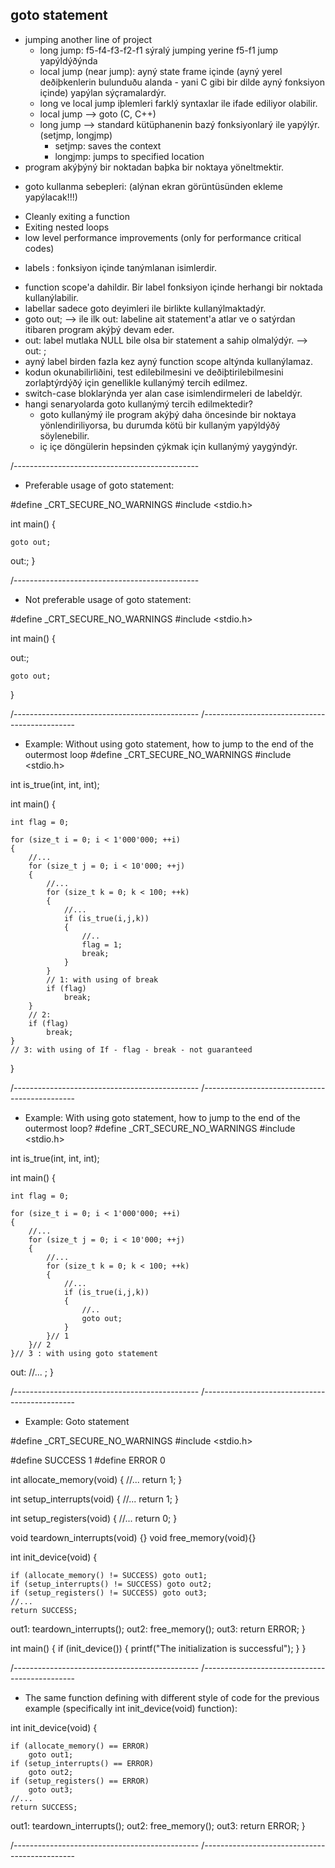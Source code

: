 ## goto statement 
- jumping another line of project
    - long jump: f5-f4-f3-f2-f1 sýralý jumping yerine f5-f1 jump yapýldýðýnda
    - local jump (near jump): ayný state frame içinde (ayný yerel deðiþkenlerin bulunduðu alanda - yani C gibi bir dilde ayný fonksiyon içinde) yapýlan sýçramalardýr.  
    - long ve local jump iþlemleri farklý syntaxlar ile ifade ediliyor olabilir. 
    - local jump --> goto (C, C++)
    - long jump  --> standard kütüphanenin bazý fonksiyonlarý ile yapýlýr. (setjmp, longjmp)
      - setjmp: saves the context
      - longjmp: jumps to specified location
- program akýþýný bir noktadan baþka bir noktaya yöneltmektir. 


* goto kullanma sebepleri: (alýnan ekran görüntüsünden ekleme yapýlacak!!!)
- Cleanly exiting a function 
- Exiting nested loops
- low level performance improvements (only for performance critical codes)


* labels : fonksiyon içinde tanýmlanan isimlerdir. 
- function scope'a dahildir. Bir label fonksiyon içinde herhangi bir noktada kullanýlabilir. 
- labellar sadece goto deyimleri ile birlikte kullanýlmaktadýr. 
- goto out; --> ile ilk out: labeline ait statement'a atlar ve o satýrdan itibaren program akýþý devam eder. 
- out: label mutlaka NULL bile olsa bir statement a sahip olmalýdýr. --> out: ;
- ayný label birden fazla kez ayný function scope altýnda kullanýlamaz.
- kodun okunabilirliðini, test edilebilmesini ve deðiþtirilebilmesini zorlaþtýrdýðý için genellikle kullanýmý tercih edilmez.
- switch-case bloklarýnda yer alan case isimlendirmeleri de labeldýr.
- hangi senaryolarda goto kullanýmý tercih edilmektedir? 
    - goto kullanýmý ile program akýþý daha öncesinde bir noktaya yönlendiriliyorsa, bu durumda kötü bir kullaným yapýldýðý söylenebilir. 
    - iç içe döngülerin hepsinden çýkmak için kullanýmý yaygýndýr. 
    
/----------------------------------------------
* Preferable usage of goto statement: 

#define _CRT_SECURE_NO_WARNINGS
#include <stdio.h>

int main() {

	goto out;

out:;
}

/----------------------------------------------
* Not preferable usage of goto statement: 

#define _CRT_SECURE_NO_WARNINGS
#include <stdio.h>

int main() {

out:;

	goto out;
}

/----------------------------------------------
/----------------------------------------------

* Example: Without using goto statement, how to jump to the end of the outermost loop 
#define _CRT_SECURE_NO_WARNINGS
#include <stdio.h>

int is_true(int, int, int);

int main() {

	int flag = 0;

	for (size_t i = 0; i < 1'000'000; ++i)
	{
		//...
		for (size_t j = 0; i < 10'000; ++j)
		{
			//...
			for (size_t k = 0; k < 100; ++k)
			{
				//...
				if (is_true(i,j,k))
				{
					//..
					flag = 1;
					break;
				}
			}
			// 1: with using of break
			if (flag)
				break;
		}
		// 2: 
		if (flag)
			break;
	}
	// 3: with using of If - flag - break - not guaranteed
}

/----------------------------------------------
/----------------------------------------------

* Example: With using goto statement, how to jump to the end of the outermost loop? 
#define _CRT_SECURE_NO_WARNINGS
#include <stdio.h>

int is_true(int, int, int);

int main() {

	int flag = 0;

	for (size_t i = 0; i < 1'000'000; ++i)
	{
		//...
		for (size_t j = 0; i < 10'000; ++j)
		{
			//...
			for (size_t k = 0; k < 100; ++k)
			{
				//...
				if (is_true(i,j,k))
				{
					//..
					goto out;
				}
			}// 1
		}// 2
	}// 3 : with using goto statement 
	
out:
	//...
	;
}

/----------------------------------------------
/----------------------------------------------

* Example: Goto statement

#define _CRT_SECURE_NO_WARNINGS
#include <stdio.h>

#define SUCCESS 1
#define ERROR   0

int allocate_memory(void) {
	//...
	return 1;
}

int setup_interrupts(void) {
	//...
	return 1;
}

int setup_registers(void) {
	//...
	return 0;
}

void teardown_interrupts(void) {}
void free_memory(void){}


int init_device(void) {

	if (allocate_memory() != SUCCESS) goto out1;
	if (setup_interrupts() != SUCCESS) goto out2;
	if (setup_registers() != SUCCESS) goto out3;
	//...
	return SUCCESS;
out1:
	teardown_interrupts();
out2:
	free_memory();
out3:
	return ERROR;
}

int main() {
	if (init_device()) {
		printf("The initialization is successful");
	}
}

/----------------------------------------------
/----------------------------------------------

* The same function defining with different style of code for the previous example (specifically int init_device(void) function): 

int init_device(void) {

	if (allocate_memory() == ERROR) 
		goto out1;
	if (setup_interrupts() == ERROR) 
		goto out2;
	if (setup_registers() == ERROR) 
		goto out3;
	//...
	return SUCCESS;
out1:
	teardown_interrupts();
out2:
	free_memory();
out3:
	return ERROR;
}

/----------------------------------------------
/----------------------------------------------
